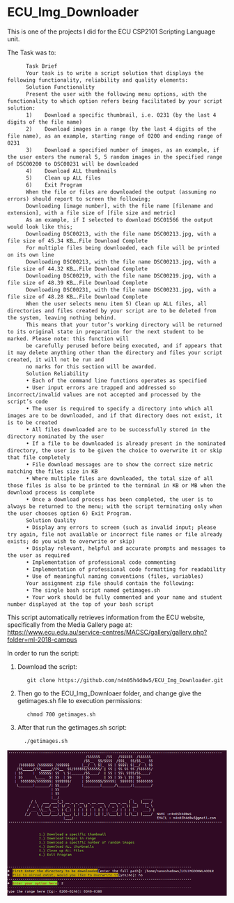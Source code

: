 # ECU_Img_Downloader

This is one of the projects I did for the ECU CSP2101 Scripting Language unit.

The Task was to:

          Task Brief
          Your task is to write a script solution that displays the following functionality, reliability and quality elements:
          Solution Functionality
          Present the user with the following menu options, with the functionality to which option refers being facilitated by your script solution:
          1)	Download a specific thumbnail, i.e. 0231 (by the last 4 digits of the file name)
          2)	Download images in a range (by the last 4 digits of the file name), as an example, starting range of 0200 and ending range of 0231
          3)	Download a specified number of images, as an example, if the user enters the numeral 5, 5 random images in the specified range of DSC00200 to DSC00231 will be downloaded
          4)	Download ALL thumbnails
          5)	Clean up ALL files
          6)	Exit Program
          When the file or files are downloaded the output (assuming no errors) should report to screen the following;
          Downloading [image number], with the file name [filename and extension], with a file size of [file size and metric]
          As an example, if I selected to download DSC01566 the output would look like this;
          Downloading DSC00213, with the file name DSC00213.jpg, with a file size of 45.34 KB….File Download Complete
          For multiple files being downloaded, each file will be printed on its own line
          Downloading DSC00213, with the file name DSC00213.jpg, with a file size of 44.32 KB….File Download Complete
          Downloading DSC00219, with the file name DSC00219.jpg, with a file size of 48.39 KB….File Download Complete
          Downloading DSC00231, with the file name DSC00231.jpg, with a file size of 48.28 KB….File Download Complete
          When the user selects menu item 5) Clean up ALL files, all directories and files created by your script are to be deleted from the system, leaving nothing behind. 
          This means that your tutor’s working directory will be returned to its original state in preparation for the next student to be marked. Please note: this function will 
          be carefully perused before being executed, and if appears that it may delete anything other than the directory and files your script created, it will not be run and 
          no marks for this section will be awarded.
          Solution Reliability
          •	Each of the command line functions operates as specified
          •	User input errors are trapped and addressed so incorrect/invalid values are not accepted and processed by the script’s code
          •	The user is required to specify a directory into which all images are to be downloaded, and if that directory does not exist, it is to be created
          •	All files downloaded are to be successfully stored in the directory nominated by the user
          •	If a file to be downloaded is already present in the nominated directory, the user is to be given the choice to overwrite it or skip that file completely
          •	File download messages are to show the correct size metric matching the files size in KB
          •	Where multiple files are downloaded, the total size of all those files is also to be printed to the terminal in KB or MB when the download process is complete
          •	Once a download process has been completed, the user is to always be returned to the menu; with the script terminating only when the user chooses option 6) Exit Program.
          Solution Quality
          •	Display any errors to screen (such as invalid input; please try again, file not available or incorrect file names or file already exists; do you wish to overwrite or skip)
          •	Display relevant, helpful and accurate prompts and messages to the user as required
          •	Implementation of professional code commenting 
          •	Implementation of professional code formatting for readability
          •	Use of meaningful naming conventions (files, variables)
          Your assignment zip file should contain the following:
          •	The single bash script named getimages.sh 
          •	Your work should be fully commented and your name and student number displayed at the top of your bash script 


This script automatically retrieves information from the ECU website, 
specifically from the Media Gallery page at:
          https://www.ecu.edu.au/service-centres/MACSC/gallery/gallery.php?folder=ml-2018-campus

In order to run the script:
1. Download the script:

          git clone https://github.com/n4n05h4d0w5/ECU_Img_Downloader.git
      
2. Then go to the ECU_Img_Downloaer folder, and change give the getimages.sh file to execution permissions:

          chmod 700 getimages.sh
          
 3. After that run the getimages.sh script:
 
          ./getimages.sh

![](ECU_Img_Downloader/ScriptImages/Options.PNG)
